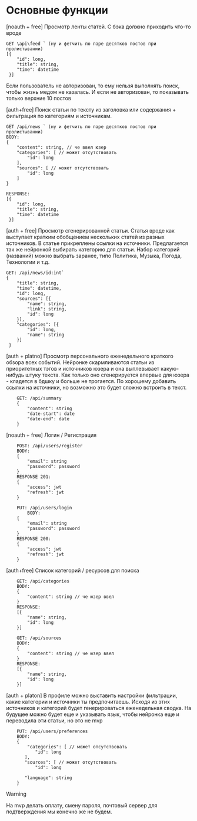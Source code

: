 # Основные функции
 [noauth + free] Просмотр ленты статей. С бэка должно приходить что-то вроде
   ```
   GET \api\feed ` (ну и фетчить по паре десятков постов при пролистывании)
   [{ 
	   "id": long,
	   "title": string, 
	   "time": datetime
	}]
   ```
Если пользователь не авторизован, то ему нельзя выполнять поиск, чтобы жизнь медом не казалась. И если не авторизован, то показывать только верхние 10 постов

[auth+free] Поиск статьи по тексту из заголовка или содержания + фильтрация по категориям и источникам.
   ```
   GET /api/news ` (ну и фетчить по паре десятков постов при пролистывании)
   BODY:
   {
	   "content": string, // че ввел юзер
	   "categories": [ // может отсутствовать
		   "id": long
	   ],
	   "sources": [ // может отсутствовать
		   "id": long
	   ]
   }

   RESPONSE:
   [{ 
	   "id": long,
	   "title": string, 
	   "time": datetime
	}]
   ```

[auth + free] Просмотр сгенерированной статьи. Статья вроде как выступает кратким обобщением нескольких статей из разных источников. В статье прикреплены ссылки на источники. Предлагается так же нейронкой выбирать категорию для статьи. Набор категорий (названий) можно выбрать заранее, типо Политика, Музыка, Погода, Технологии и т.д.
   ```
   GET: /api/news/id:int`
   {
	   "title": string, 
	   "time": datetime, 
	   "id": long, 
	   "sources": [{
		   "name": string,
		   "link": string,
		   "id": long
	   }],
	   "categories": [{
		   "id": long,
		   "name": string
	   }]
	}
   ```

[auth + platno] Просмотр персонального еженедельного краткого обзора всех событий. Нейронке скармливаются статьи из приоритетных тэгов и источников юзера и она выплевывает какую-нибудь штуку текста. Как только оно сгенерируется впервые для юзера - кладется в бдшку и больше не трогается. По хорошему добавить ссылки на источники, но возможно это будет сложно встроить в текст.
```
	GET: /api/summary
	{
		"content": string
		"date-start": date
		"date-end": date
	}
```

[noauth + free] Логин / Регистрация 
```
	POST: /api/users/register
	BODY:
	{
		"email": string
		"password": password
	}
	RESPONSE 201:
	{
		"access": jwt
		"refresh": jwt
	}

	PUT: /api/users/login
		BODY:
	{
		"email": string
		"password": password
	}
	RESPONSE 200:
	{
		"access": jwt
		"refresh": jwt
	}
```

[auth+free] Список категорий / ресурсов для поиска
```
	GET: /api/categories
	BODY:
	{
		"content": string // че юзер ввел
	}
	RESPONSE:
	[{
		"name": string,
		"id": long
	}]

	GET: /api/sources
	BODY:
	{
		"content": string // че юзер ввел
	}
	RESPONSE:
	[{
		"name": string,
		"id": long
	}]
```

[auth + platon] В профиле можно выставить настройки фильтрации, какие категории и источники ты предпочитаешь. Исходя из этих источников и категорий будет генерироваться еженедельная сводка. На будущее можно будет еще и указывать язык, чтобы нейронка еще и переводила эти статьи, но это не mvp

```
	PUT: /api/users/preferences
	BODY:
	{
		"categories": [ // может отсутствовать
		   "id": long
	   ],
	   "sources": [ // может отсутствовать
		   "id": long
	   
	   "language": string
	}
```

> [!warning]
> На mvp делать оплату, смену пароля, почтовый сервер для подтверждения мы конечно же не будем.


